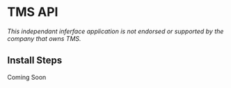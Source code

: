 # TMS API
_This independant inferface application is not endorsed or supported by the company that owns TMS._

## Install Steps
Coming Soon